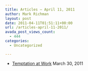 ```yaml
---
title: Articles – April 11, 2011
author: Mark Richman
layout: post
date: 2011-04-11T01:51:11+00:00
url: /articles-april-11-2011/
avada_post_views_count:
  - 444
categories:
  - Uncategorized

---
```

  * [Temptation at Work][1]
March 30, 2011 </ul>

 [1]: http://hbswk.hbs.edu/rss/6668.html